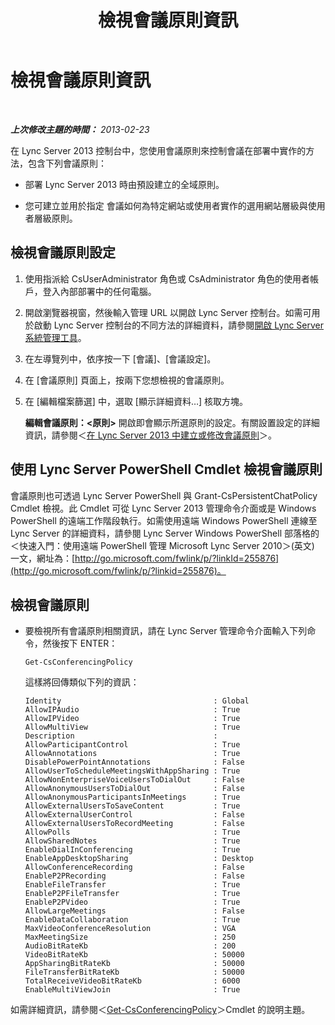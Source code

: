 ﻿---
title: 檢視會議原則資訊
TOCTitle: 檢視會議原則資訊
ms:assetid: e99fdc4d-926a-4e36-ac99-ab5035568847
ms:mtpsurl: https://technet.microsoft.com/zh-tw/library/JJ721918(v=OCS.15)
ms:contentKeyID: 49890361
ms.date: 08/24/2015
mtps_version: v=OCS.15
ms.translationtype: HT
---

# 檢視會議原則資訊

 

_**上次修改主題的時間：** 2013-02-23_

在 Lync Server 2013 控制台中，您使用會議原則來控制會議在部署中實作的方法，包含下列會議原則：

  - 部署 Lync Server 2013 時由預設建立的全域原則。

  - 您可建立並用於指定 會議如何為特定網站或使用者實作的選用網站層級與使用者層級原則。

## 檢視會議原則設定

1.  使用指派給 CsUserAdministrator 角色或 CsAdministrator 角色的使用者帳戶，登入內部部署中的任何電腦。

2.  開啟瀏覽器視窗，然後輸入管理 URL 以開啟 Lync Server 控制台。如需可用於啟動 Lync Server 控制台的不同方法的詳細資料，請參閱[開啟 Lync Server 系統管理工具](lync-server-2013-open-lync-server-administrative-tools.md)。

3.  在左導覽列中，依序按一下 \[會議\]、\[會議設定\]。

4.  在 \[會議原則\] 頁面上，按兩下您想檢視的會議原則。

5.  在 \[編輯檔案篩選\] 中，選取 \[顯示詳細資料…\] 核取方塊。
    
    **編輯會議原則：\<原則\>** 開啟即會顯示所選原則的設定。有關設置設定的詳細資訊，請參閱＜[在 Lync Server 2013 中建立或修改會議原則](lync-server-2013-create-or-modify-a-conferencing-policy.md)＞。

## 使用 Lync Server PowerShell Cmdlet 檢視會議原則

會議原則也可透過 Lync Server PowerShell 與 Grant-CsPersistentChatPolicy Cmdlet 檢視。此 Cmdlet 可從 Lync Server 2013 管理命令介面或是 Windows PowerShell 的遠端工作階段執行。如需使用遠端 Windows PowerShell 連線至 Lync Server 的詳細資料，請參閱 Lync Server Windows PowerShell 部落格的＜快速入門：使用遠端 PowerShell 管理 Microsoft Lync Server 2010＞(英文) 一文，網址為：[http://go.microsoft.com/fwlink/p/?linkId=255876](http://go.microsoft.com/fwlink/p/?linkid=255876)。

## 檢視會議原則

  - 要檢視所有會議原則相關資訊，請在 Lync Server 管理命令介面輸入下列命令，然後按下 ENTER：
    
        Get-CsConferencingPolicy
    
    這樣將回傳類似下列的資訊：
    
        Identity                                  : Global
        AllowIPAudio                              : True
        AllowIPVideo                              : True
        AllowMultiView                            : True
        Description                               :
        AllowParticipantControl                   : True
        AllowAnnotations                          : True
        DisablePowerPointAnnotations              : False
        AllowUserToScheduleMeetingsWithAppSharing : True
        AllowNonEnterpriseVoiceUsersToDialOut     : False
        AllowAnonymousUsersToDialOut              : False
        AllowAnonymousParticipantsInMeetings      : True
        AllowExternalUsersToSaveContent           : True
        AllowExternalUserControl                  : False
        AllowExternalUsersToRecordMeeting         : False
        AllowPolls                                : True
        AllowSharedNotes                          : True
        EnableDialInConferencing                  : True
        EnableAppDesktopSharing                   : Desktop
        AllowConferenceRecording                  : False
        EnableP2PRecording                        : False
        EnableFileTransfer                        : True
        EnableP2PFileTransfer                     : True
        EnableP2PVideo                            : True
        AllowLargeMeetings                        : False
        EnableDataCollaboration                   : True
        MaxVideoConferenceResolution              : VGA
        MaxMeetingSize                            : 250
        AudioBitRateKb                            : 200
        VideoBitRateKb                            : 50000
        AppSharingBitRateKb                       : 50000
        FileTransferBitRateKb                     : 50000
        TotalReceiveVideoBitRateKb                : 6000
        EnableMultiViewJoin                       : True

如需詳細資訊，請參閱＜[Get-CsConferencingPolicy](https://docs.microsoft.com/en-us/powershell/module/skype/Get-CsConferencingPolicy)＞Cmdlet 的說明主題。

